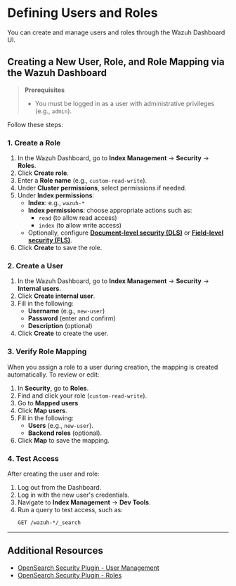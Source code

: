 # Defining Users and Roles

You can create and manage users and roles through the Wazuh Dashboard UI.

## Creating a New User, Role, and Role Mapping via the Wazuh Dashboard

> **Prerequisites**
>
> * You must be logged in as a user with administrative privileges (e.g., `admin`).

Follow these steps:

### 1. Create a Role

1. In the Wazuh Dashboard, go to **Index Management** -> **Security** -> **Roles**.
2. Click **Create role**.
3. Enter a **Role name** (e.g., `custom-read-write`).
4. Under **Cluster permissions**, select permissions if needed.
5. Under **Index permissions**:
    * **Index**: e.g., `wazuh-*`
    * **Index permissions**: choose appropriate actions such as:
        * `read` (to allow read access)
        * `index` (to allow write access)
    * Optionally, configure [**Document-level security (DLS)**](https://docs.opensearch.org/docs/latest/security/access-control/index/) or [**Field-level security (FLS)**](https://docs.opensearch.org/docs/latest/security/access-control/field-level-security/).
6. Click **Create** to save the role.

### 2. Create a User

1. In the Wazuh Dashboard, go to **Index Management** -> **Security** -> **Internal users**.
2. Click **Create internal user**.
3. Fill in the following:
    * **Username** (e.g., `new-user`)
    * **Password** (enter and confirm)
    * **Description** (optional)
4. Click **Create** to create the user.

### 3. Verify Role Mapping

When you assign a role to a user during creation, the mapping is created automatically. To review or edit:

1. In **Security**, go to **Roles**.
2. Find and click your role (`custom-read-write`).
3. Go to **Mapped users**
4. Click **Map users**.
5. Fill in the following:
   * **Users** (e.g., `new-user`).
   * **Backend roles** (optional).
6. Click **Map** to save the mapping.

### 4. Test Access

After creating the user and role:

1. Log out from the Dashboard.
2. Log in with the new user's credentials.
3. Navigate to **Index Management** -> **Dev Tools**.
4. Run a query  to test access, such as:
   ```console
   GET /wazuh-*/_search
   ```

---

## Additional Resources

* [OpenSearch Security Plugin - User Management](https://opensearch.org/docs/latest/security/access-control/users/)
* [OpenSearch Security Plugin - Roles](https://opensearch.org/docs/latest/security/access-control/roles/)


